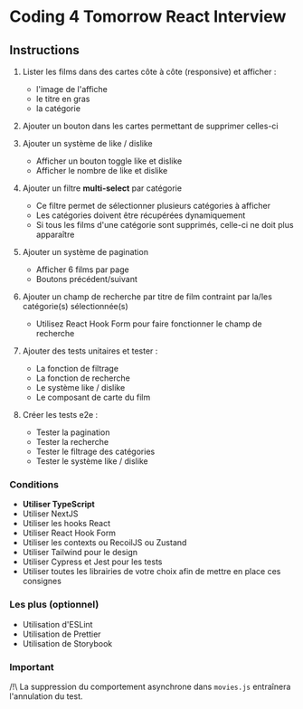 # Coding 4 Tomorrow React Interview

## Instructions
1. Lister les films dans des cartes côte à côte (responsive) et afficher :
    - l'image de l'affiche
    - le titre en gras
    - la catégorie
  
2. Ajouter un bouton dans les cartes permettant de supprimer celles-ci

3. Ajouter un système de like / dislike
    - Afficher un bouton toggle like et dislike
    - Afficher le nombre de like et dislike

4. Ajouter un filtre **multi-select** par catégorie
    - Ce filtre permet de sélectionner plusieurs catégories à afficher
    - Les catégories doivent être récupérées dynamiquement
    - Si tous les films d'une catégorie sont supprimés, celle-ci ne doit plus apparaître

5. Ajouter un système de pagination
    - Afficher 6 films par page
    - Boutons précédent/suivant

6. Ajouter un champ de recherche par titre de film contraint par la/les catégorie(s) sélectionnée(s)
    - Utilisez React Hook Form pour faire fonctionner le champ de recherche

7. Ajouter des tests unitaires et tester :
    - La fonction de filtrage
    - La fonction de recherche
    - Le système like / dislike
    - Le composant de carte du film

8. Créer les tests e2e :
    - Tester la pagination
    - Tester la recherche
    - Tester le filtrage des catégories
    - Tester le système like / dislike

### Conditions
- **Utiliser TypeScript**
- Utiliser NextJS
- Utiliser les hooks React
- Utiliser React Hook Form
- Utiliser les contexts ou RecoilJS ou Zustand
- Utiliser Tailwind pour le design
- Utiliser Cypress et Jest pour les tests
- Utiliser toutes les librairies de votre choix afin de mettre en place ces consignes

### Les plus (optionnel)
- Utilisation d'ESLint
- Utilisation de Prettier
- Utilisation de Storybook

### Important
/!\ La suppression du comportement asynchrone dans `movies.js` entraînera l'annulation du test.
